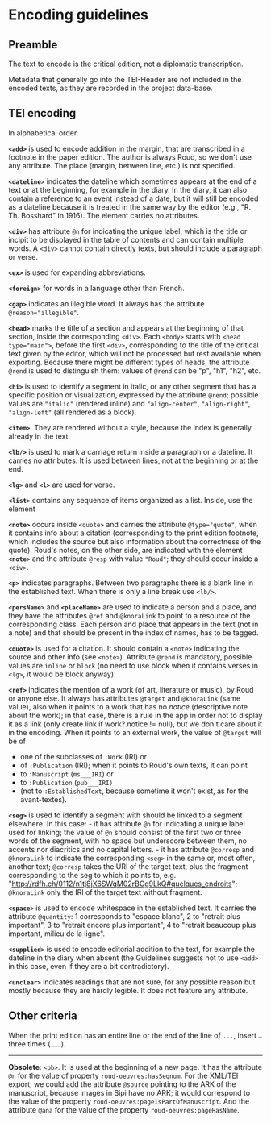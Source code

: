 # Encoding guidelines


## Preamble

The text to encode is the critical edition, not a diplomatic transcription.

Metadata that generally go into the TEI-Header are not included in the encoded texts, as they are recorded in the project data-base.

## TEI encoding
In alphabetical order.

**`<add>`** is used to encode addition in the margin, that are transcribed in a footnote in the paper edition. The author is always Roud, so we don't use any attribute. The place (margin, between line, etc.) is not specified.

**`<dateline>`** indicates the dateline which sometimes appears at the end of a text or at the beginning, for example in the diary. In the diary, it can also contain a reference to an event instead of a date, but it will still be encoded as a dateline because it is treated in the same way by the editor (e.g., "R. Th. Bosshard" in 1916). The element carries no attributes.

**`<div>`** has attribute `@n` for indicating the unique label, which is the title or incipit to be displayed in the table of contents and can contain multiple words. A `<div>` cannot contain directly texts, but should include a paragraph or verse.

**`<ex>`** is used for expanding abbreviations.

**`<foreign>`** for words in a language other than French.

**`<gap>`** indicates an illegible word. It always has the attribute `@reason="illegible"`.

**`<head>`** marks the title of a section and appears at the beginning of that section, inside the corresponding `<div>`. Each `<body>` starts with `<head type="main">`,  before the first `<div>`, corresponding to the title of the critical text given by the editor, which will not be processed but rest available when exporting. Because there might be different types of heads, the attribute `@rend` is used to distinguish them: values of `@rend` can be "p", "h1", "h2", etc.

**`<hi>`** is used to identify a segment in italic, or any other segment that has a specific position or visualization, expressed by the attribute `@rend`; possible values are `"italic"` (rendered inline) and `"align-center"`, `"align-right"`, `"align-left"` (all rendered as a block).

**`<item>`**. They are rendered without a style, because the index is generally already in the text.

**`<lb/>`** is used to mark a carriage return inside a paragraph or a dateline. It carries no attributes. It is used between lines, not at the beginning or at the end.

**`<lg>`** and **`<l>`** are used for verse.

**`<list>`** contains any sequence of items organized as a list. Inside, use the element 

**`<note>`** occurs inside `<quote>` and carries the attribute `@type="quote"`, when it contains info about a citation (corresponding to the print edition footnote, which includes the source but also information about the correctness of the quote). Roud's notes, on the other side, are indicated with the element **`<note>`** and the attribute `@resp` with value `"Roud"`; they should occur inside a `<div>`.

**`<p>`** indicates paragraphs. Between two paragraphs there is a blank line in the established text. When there is only a line break use `<lb/>`.

**`<persName>`** and **`<placeName>`** are used to indicate a person and a place, and they have the attributes `@ref` and `@knoraLink` to point to a resource of the corresponding class. Each person and place that appears in the text (not in a note) and that should be present in the index of names, has to be tagged.

**`<quote>`** is used for a citation. It should contain a `<note>` indicating the source and other info (see `<note>`). Attribute `@rend` is mandatory, possible values are `inline` or `block` (no need to use block when it contains verses in `<lg>`, it would be block anyway).

**`<ref>`** indicates the mention of a work (of art, literature or music), by Roud or anyone else. It always has attributes `@target` and `@knoraLink` (same value), also when it points to a work that has no *notice* (descriptive note about the work); in that case, there is a rule in the app in order not to display it as a link (only create link if work?.notice != null), but we don't care about it in the encoding. When it points to an external work, the value of `@target` will be of
- one of the subclasses of `:Work` (IRI) or
- of `:Publication` (IRI);
when it points to Roud's own texts, it can point 
- to `:Manuscript` (`ms___IRI`) or
- to `:Publication` (`pub___IRI)`
- (not to `:EstablishedText`, because sometime it won't exist, as for the avant-textes).

**`<seg>`** is used to identify a segment with should be linked to a segment elsewhere. In this case:
	- it has attribute `@n` for indicating a unique label used for linking; the value of `@n` should consist of the first two or three words of the segment, with no space but underscore between them, no accents nor diacritics and no capital letters. 
	- it has attribute `@corresp` and `@knoraLink` to indicate the corresponding `<seg>` in the same or, most often, another text; `@corresp` takes the URI of the target text, plus the fragment corresponding to the seg to which it points to, e.g. "http://rdfh.ch/0112/n1tj8jX6SWqM02rBCg9LkQ#quelques_endroits"; `@knoraLink` only the IRI of the target text without fragment.

**`<space>`** is used to encode whitespace in the established text. It carries the attribute `@quantity`: 1 corresponds to "espace blanc", 2 to "retrait plus important", 3 to "retrait encore plus important", 4 to "retrait beaucoup plus important, milieu de la ligne".

**`<supplied>`** is used to encode editorial addition to the text, for example the dateline in the diary when absent (the Guidelines suggests not to use `<add>` in this case, even if they are a bit contradictory). 

**`<unclear>`** indicates readings that are not sure, for any possible reason but mostly because they are hardly legible. It does not feature any attribute.



## Other criteria
When the print edition has an entire line or the end of the line of `...`, insert `…` three times (`………`).


---


**Obsolete**: 
`<pb>`. It is used at the beginning of a new page. It has the attribute `@n` for the value of property `roud-oeuvres:hasSeqnum`. For the XML/TEI export, we could add the attribute `@source` pointing to the ARK of the manuscript, because images in Sipi have no ARK; it would correspond to the value of the property `roud-oeuvres:pageIsPartOfManuscript`. And the attribute `@ana` for the value of the property `roud-oeuvres:pageHasName`.




